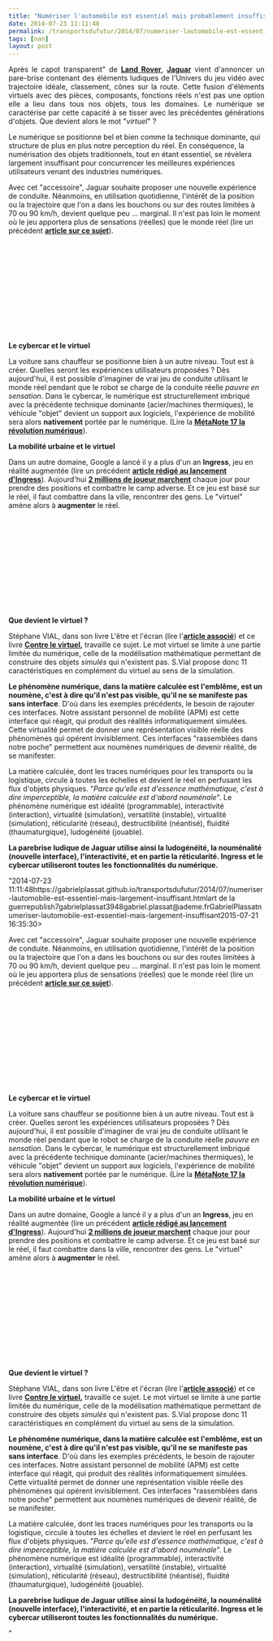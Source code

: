 ```yaml
---
title: "Numériser l'automobile est essentiel mais probablement insuffisant"
date: 2014-07-23 11:11:48
permalink: /transportsdufutur/2014/07/numeriser-lautomobile-est-essentiel-mais-largement-insuffisant.html
tags: [nan]
layout: post
---
```


<p style="text-align: justify;">Après le capot transparent" de <a href=""http://news.autoplus.fr/news/1481655/New-York-2014-capot-invisible-transparent-4x4-SUV-concept-Land-Rover-Discovery"" target=""_blank""><strong>Land Rover</strong></a>, <a href=""http://news.autoplus.fr/news/1484594/Pare-brise-virtuel-Simulation-automobile-Technologie-Jaguar-F-Type"" target=""_blank""><strong>Jaguar</strong></a> vient d'annoncer un pare-brise contenant des éléments ludiques de l'Univers du jeu vidéo avec trajectoire idéale, classement, cônes sur la route. Cette fusion d'éléments virtuels avec des pièces, composants, fonctions réels n'est pas une option elle a lieu dans tous nos objets, tous les domaines. Le numérique se caractérise par cette capacité à se tisser avec les précédentes générations d'objets. Que devient alors le mot "<em>virtuel</em>" ?</p> <p style=""text-align: justify>Le numérique se positionne bel et bien comme la technique dominante, qui structure de plus en plus notre perception du réel. En conséquence, la numérisation des objets traditionnels, tout en étant essentiel, se révèlera largement insuffisant pour concurrencer les meilleures expériences utilisateurs venant des industries numériques. </p> <p style=""text-align: justify></p>  <!--more-->  <p style=""text-align: justify>Avec cet "accessoire", Jaguar souhaite proposer une nouvelle expérience de conduite. Néanmoins, en utilisation quotidienne, l'intérêt de la position ou la trajectoire que l'on a dans les bouchons ou sur des routes limitées à 70 ou 90 km/h, devient quelque peu ... marginal. Il n'est pas loin le moment où le jeu apportera plus de sensations (réelles) que le monde réel (lire un précédent <a href="https://gabrielplassat.github.io/transportsdufutur/2010/01/quand-le-virtuel-donnera-plus-de-sensations-reelles-que-le-reel.html"" target=""_blank""><strong>article sur ce sujet</strong></a>).</p> <p><iframe allowfullscreen="""" frameborder=""0"" height=""315"" src=""//www.youtube.com/embed/FeK9IkSD_nI"" width=""560""></iframe></p> <p style=""text-align: justify> </p> <p style=""text-align: justify><strong>Le cybercar et le virtuel</strong></p> <p style=""text-align: justify>La voiture sans chauffeur se positionne bien à un autre niveau. Tout est à créer. Quelles seront les expériences utilisateurs proposées ? Dès aujourd'hui, il est possible d'imaginer de vrai jeu de conduite utilisant le monde réel pendant que le robot se charge de la conduite réelle <em>pauvre en sensation</em>. Dans le cybercar, le numérique est structurellement imbriqué avec la précédente technique dominante (acier/machines thermiques), le véhicule "objet" devient un support aux logiciels, l'expérience de mobilité sera alors <strong>nativement</strong> portée par le numérique. (Lire la <a href="https://gabrielplassat.github.io/transportsdufutur/2013/08/metanote-17-la-mutation-numerique-nengendre-pas-seulement-de-nouveaux-moyens-de-transports-elle-modi.html"" target=""_blank""><strong>MétaNote 17 la révolution numérique</strong></a>).</p> <p style=""text-align: justify><strong>La mobilité urbaine et le virtuel</strong></p> <p style=""text-align: justify>Dans un autre domaine, Google a lancé il y a plus d'un an <strong>Ingress</strong>, jeu en réalité augmentée (lire un précédent <a href="https://gabrielplassat.github.io/transportsdufutur/2012/11/ibm-dans-son-dernier-executive-report-tranforming-retail-engaging-customers-through-information-influencers-and-interacti.html"" target=""_blank""><strong>article rédigé au lancement d'Ingress</strong></a>). Aujourd'hui <a href=""http://obsession.nouvelobs.com/jeux-video/20140710.OBS3399/ingress-ou-quand-google-fait-marcher-deux-millions-de-joueurs.html"" target=""_blank""><strong>2 millions de joueur marchent</strong></a> chaque jour pour prendre des positions et combattre le camp adverse. Et ce jeu est basé sur le réel, il faut combattre dans la ville, rencontrer des gens. Le "virtuel" amène alors à <strong>augmenter</strong> le réel.</p> <p><iframe allowfullscreen="""" frameborder=""0"" height=""315"" src=""//www.youtube.com/embed/X4hY0UBAmlo"" width=""560""></iframe></p> <p> </p> <p><strong>Que devient le virtuel ?</strong></p> <p style=""text-align: justify>Stéphane VIAL, dans son livre L'être et l'écran (lire l'<a href="https://gabrielplassat.github.io/transportsdufutur/2013/09/la-these-de-stephane-vial-rassemble-des-points-essentiels-a-connaitre-concernant-la-revolution-numerique-la-metanote.html"" target=""_blank""><strong>article associé</strong></a>) et ce livre <strong><a href=""http://www.academia.edu/3179860/_2014_Contre_le_virtuel_une_deconstruction"" target=""_blank"">Contre le virtuel</a>,</strong> travaille ce sujet. Le mot virtuel se limite à une partie limitée du numérique, celle de la modélisation mathématique permettant de construire des objets <em>simulés</em> qui n'existent pas. S.Vial propose donc 11 caractéristiques en complément du virtuel au sens de la simulation. </p> <p style=""text-align: justify><strong>Le phénomène numérique, dans la matière calculée est l'emblême, est un noumène, c'est à dire qu'il n'est pas visible, qu'il ne se manifeste pas sans interface</strong>. D'où dans les exemples précédents, le besoin de rajouter ces interfaces. Notre assistant personnel de mobilité (APM) est cette interface qui réagit, qui produit des réalités informatiquement simulées. Cette virtualité permet de donner une représentation visible réelle des phénomènes qui opérent invisiblement. Ces interfaces "rassemblées dans notre poche" permettent aux noumènes numériques de devenir réalité, de se manifester. </p> <p style=""text-align: justify>La matière calculée, dont les traces numériques pour les transports ou la logistique, circule à toutes les échelles et devient le réel en perfusant les flux d'objets physiques. "<em>Parce qu'elle est d'essence mathématique, c'est à dire imperceptible, la matière calculée est d'abord nouménale</em>". Le phénomène numérique est idéalité (programmable), interactivité (interaction), virtualité (simulation), versatilité (instable), virtualité (simulation), réticularité (réseau), destructibilité (néantisé), fluidité (thaumaturgique), ludogénéité (jouable).</p> <p style=""text-align: justify><strong>La parebrise ludique de Jaguar utilise ainsi la ludogénéité, la nouménalité (nouvelle interface), l'interactivité, et en partie la réticularité. Ingress et le cybercar utiliseront toutes les fonctionnalités du numérique.</strong></p>"2014-07-23 11:11:48https://gabrielplassat.github.io/transportsdufutur/2014/07/numeriser-lautomobile-est-essentiel-mais-largement-insuffisant.htmlart de la guerrepublish7gabrielplassat3948gabriel.plassat@ademe.frGabrielPlassatnumeriser-lautomobile-est-essentiel-mais-largement-insuffisant2015-07-21 16:35:30></p>  <!--more-->  <p style=""text-align: justify>Avec cet "accessoire", Jaguar souhaite proposer une nouvelle expérience de conduite. Néanmoins, en utilisation quotidienne, l'intérêt de la position ou la trajectoire que l'on a dans les bouchons ou sur des routes limitées à 70 ou 90 km/h, devient quelque peu ... marginal. Il n'est pas loin le moment où le jeu apportera plus de sensations (réelles) que le monde réel (lire un précédent <a href="https://gabrielplassat.github.io/transportsdufutur/2010/01/quand-le-virtuel-donnera-plus-de-sensations-reelles-que-le-reel.html"" target=""_blank""><strong>article sur ce sujet</strong></a>).</p> <p><iframe allowfullscreen="""" frameborder=""0"" height=""315"" src=""//www.youtube.com/embed/FeK9IkSD_nI"" width=""560""></iframe></p> <p style=""text-align: justify> </p> <p style=""text-align: justify><strong>Le cybercar et le virtuel</strong></p> <p style=""text-align: justify>La voiture sans chauffeur se positionne bien à un autre niveau. Tout est à créer. Quelles seront les expériences utilisateurs proposées ? Dès aujourd'hui, il est possible d'imaginer de vrai jeu de conduite utilisant le monde réel pendant que le robot se charge de la conduite réelle <em>pauvre en sensation</em>. Dans le cybercar, le numérique est structurellement imbriqué avec la précédente technique dominante (acier/machines thermiques), le véhicule "objet" devient un support aux logiciels, l'expérience de mobilité sera alors <strong>nativement</strong> portée par le numérique. (Lire la <a href="https://gabrielplassat.github.io/transportsdufutur/2013/08/metanote-17-la-mutation-numerique-nengendre-pas-seulement-de-nouveaux-moyens-de-transports-elle-modi.html"" target=""_blank""><strong>MétaNote 17 la révolution numérique</strong></a>).</p> <p style=""text-align: justify><strong>La mobilité urbaine et le virtuel</strong></p> <p style=""text-align: justify>Dans un autre domaine, Google a lancé il y a plus d'un an <strong>Ingress</strong>, jeu en réalité augmentée (lire un précédent <a href="https://gabrielplassat.github.io/transportsdufutur/2012/11/ibm-dans-son-dernier-executive-report-tranforming-retail-engaging-customers-through-information-influencers-and-interacti.html"" target=""_blank""><strong>article rédigé au lancement d'Ingress</strong></a>). Aujourd'hui <a href=""http://obsession.nouvelobs.com/jeux-video/20140710.OBS3399/ingress-ou-quand-google-fait-marcher-deux-millions-de-joueurs.html"" target=""_blank""><strong>2 millions de joueur marchent</strong></a> chaque jour pour prendre des positions et combattre le camp adverse. Et ce jeu est basé sur le réel, il faut combattre dans la ville, rencontrer des gens. Le "virtuel" amène alors à <strong>augmenter</strong> le réel.</p> <p><iframe allowfullscreen="""" frameborder=""0"" height=""315"" src=""//www.youtube.com/embed/X4hY0UBAmlo"" width=""560""></iframe></p> <p> </p> <p><strong>Que devient le virtuel ?</strong></p> <p style=""text-align: justify>Stéphane VIAL, dans son livre L'être et l'écran (lire l'<a href="https://gabrielplassat.github.io/transportsdufutur/2013/09/la-these-de-stephane-vial-rassemble-des-points-essentiels-a-connaitre-concernant-la-revolution-numerique-la-metanote.html"" target=""_blank""><strong>article associé</strong></a>) et ce livre <strong><a href=""http://www.academia.edu/3179860/_2014_Contre_le_virtuel_une_deconstruction"" target=""_blank"">Contre le virtuel</a>,</strong> travaille ce sujet. Le mot virtuel se limite à une partie limitée du numérique, celle de la modélisation mathématique permettant de construire des objets <em>simulés</em> qui n'existent pas. S.Vial propose donc 11 caractéristiques en complément du virtuel au sens de la simulation. </p> <p style=""text-align: justify><strong>Le phénomène numérique, dans la matière calculée est l'emblême, est un noumène, c'est à dire qu'il n'est pas visible, qu'il ne se manifeste pas sans interface</strong>. D'où dans les exemples précédents, le besoin de rajouter ces interfaces. Notre assistant personnel de mobilité (APM) est cette interface qui réagit, qui produit des réalités informatiquement simulées. Cette virtualité permet de donner une représentation visible réelle des phénomènes qui opérent invisiblement. Ces interfaces "rassemblées dans notre poche" permettent aux noumènes numériques de devenir réalité, de se manifester. </p> <p style=""text-align: justify>La matière calculée, dont les traces numériques pour les transports ou la logistique, circule à toutes les échelles et devient le réel en perfusant les flux d'objets physiques. "<em>Parce qu'elle est d'essence mathématique, c'est à dire imperceptible, la matière calculée est d'abord nouménale</em>". Le phénomène numérique est idéalité (programmable), interactivité (interaction), virtualité (simulation), versatilité (instable), virtualité (simulation), réticularité (réseau), destructibilité (néantisé), fluidité (thaumaturgique), ludogénéité (jouable).</p> <p style=""text-align: justify><strong>La parebrise ludique de Jaguar utilise ainsi la ludogénéité, la nouménalité (nouvelle interface), l'interactivité, et en partie la réticularité. Ingress et le cybercar utiliseront toutes les fonctionnalités du numérique.</strong></p>"
